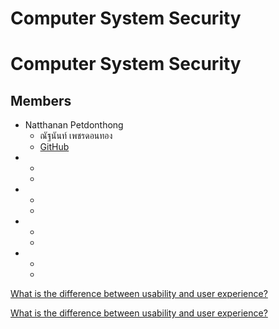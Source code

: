 # Computer System Security

# Computer System Security

## Members
+ Natthanan Petdonthong
    + ณัฐนันท์ เพชรดอนทอง
    + [GitHub](https://github.com/Natthanan2002)
+ 
    +
    + []()
+ 
    +
    + []()
+ 
    +
    + []()
+ 
    +
    + []()


[What is the difference between usability and user experience?](https://www.facebook.com/photo?fbid=752443273561861)


[What is the difference between usability and user experience?](https://www.facebook.com/photo?fbid=752443273561861)